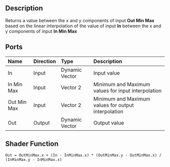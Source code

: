 ## Description

Returns a value between the x and y components of input **Out Min Max** based on the linear interpolation of the value of input **In** between the x and y components of input **In Min Max** 

## Ports

| Name        | Direction           | Type  | Description |
|:------------ |:-------------|:-----|:---|
| In      | Input | Dynamic Vector | Input value |
| In Min Max      | Input | Vector 2 | Minimum and Maximum values for input interpolation |
| Out Min Max      | Input | Vector 2 | Minimum and Maximum values for output interpolation |
| Out | Output      |    Dynamic Vector | Output value |

## Shader Function

`Out = OutMinMax.x + (In - InMinMax.x) * (OutMinMax.y - OutMinMax.x) / (InMinMax.y - InMinMax.x)`